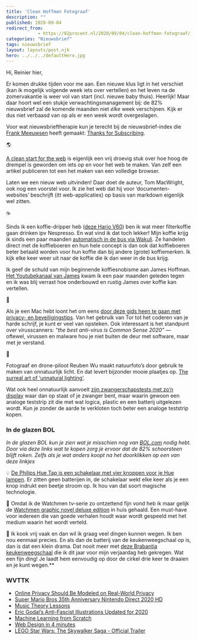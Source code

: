 ```yaml
---
title: 'Clean Hoffman Fotograaf'
description: ""
published: 2020-09-04
redirect_from: 
            - https://82procent.nl/2020/09/04/clean-hoffman-fotograaf/
categories: "Nieuwsbrief"
tags: nieuwsbrief	
layout: layouts/post.njk
hero: ../../../defaultHero.jpg
---
```

<!-- wp:paragraph -->

Hi, Reinier hier,

<!-- /wp:paragraph -->

<!-- wp:paragraph -->

Er komen drukke tijden voor me aan. Een nieuwe klus ligt in het verschiet (kan ik mogelijk volgende week iets over vertellen) en het leven na de zomervakantie is weer vol van start (incl. nieuwe baby thuis). Heerlijk! Maar daar hoort wel een stukje verwachtingsmanagement bij: de 82% nieuwsbrief zal de komende maanden niet _élke_ week verschijnen. Kijk er dus niet verbaasd van op als er een week wordt overgeslagen.

<!-- /wp:paragraph -->

<!-- wp:paragraph -->

Voor wat nieuwsbrieftherapie kun je terecht bij de nieuwsbrief-index die [Frank Meeuwsen](https://twitter.com/frankmeeuwsen) heeft gemaakt: [Thanks for Subscribing](https://www.thanksforsubscribing.app/).

<!-- /wp:paragraph -->

<!-- wp:paragraph -->

🌎

<!-- /wp:paragraph -->

<!-- wp:paragraph -->

[A clean start for the web](https://macwright.com/2020/08/22/clean-starts-for-the-web.html) is eigenlijk een vrij droevig stuk over hoe hoog de drempel is geworden om iets op en voor het web te maken. Van zelf een artikel publiceren tot een het maken van een volledige browser.

<!-- /wp:paragraph -->

<!-- wp:paragraph -->

Laten we een nieuw web uitvinden! Daar doet de auteur, Tom MacWright, ook nog een voorstel voor. Ik zie het web dat hij voor ‘documenten-websites’ beschrijft (itt web-applicaties) op basis van markdown eigenlijk wel zitten.

<!-- /wp:paragraph -->

<!-- wp:paragraph -->

☕️

<!-- /wp:paragraph -->

<!-- wp:paragraph -->

Sinds ik een koffie-dripper heb ([deze Hario V60](https://partner.bol.com/click/click?p=2&t=url&s=1066120&f=TXL&url=https%3A%2F%2Fwww.bol.com%2Fnl%2Fp%2Fhario-dripper-v60-02-kunststof-transparant%2F9200000058790620%2F&name=Hario%20Dripper%20V60-02%20Kunststof%20-%20Transparant)) ben ik wat meer filterkoffie gaan drinken ipv Nespresso. En wat vind ik dat toch lekker! Mijn koffie krijg ik sinds een paar maanden [automatisch in de bus via Wakuli](https://www.wakuli.com/referral?grsf=q2ks4s). Ze handelen direct met de koffieboeren en hun hele concept is dan ook dat koffieboeren beter betaald worden voor hun koffie dan bij andere (grote) koffiemerken. Ik kijk elke keer weer uit naar de koffie die ik dan weer in de bus krijg.

<!-- /wp:paragraph -->

<!-- wp:paragraph -->

Ik geef de schuld van mijn beginnende koffiesnobisme aan James Hoffman. [Het Youtubekanaal van James](https://www.youtube.com/channel/UCMb0O2CdPBNi-QqPk5T3gsQ) kwam ik een paar maanden geleden tegen en ik was blij verrast hoe onderbouwd en rustig James over koffie kan vertellen.

<!-- /wp:paragraph -->

<!-- wp:paragraph -->

🍏

<!-- /wp:paragraph -->

<!-- wp:paragraph -->

Als je een Mac hebt loont het om eens [door deze gids heen te gaan met privacy- en beveiligingstips](https://github.com/drduh/macOS-Security-and-Privacy-Guide). Van het gebruik van Tor tot het coderen van je harde schrijf, je kunt er veel van opsteken. Ook interessant is het standpunt over virusscanners: _“the best anti-virus is Common Sense 2020”_ — oftewel, virussen en malware hou je niet buiten de deur met software, maar met je verstand.

<!-- /wp:paragraph -->

<!-- wp:paragraph -->

🌄

<!-- /wp:paragraph -->

<!-- wp:paragraph -->

Fotograaf en drone-piloot Reuben Wu maakt natuurfoto’s door gebruik te maken van onnatuurlijk licht. En dat levert bijzonder mooie plaatjes op. [The surreal art of ‘unnatural lighting’](https://www.nationalgeographic.com/magazine/2020/09/the-surreal-art-of-unnatural-lighting/).

<!-- /wp:paragraph -->

<!-- wp:paragraph -->

Wat ook heel onnatuurlijk aanvoelt [zijn zwangerschapstests met zo’n display](https://twitter.com/Reinier/status/1301772281648164870) waar dan op staat of je zwanger bent, maar waarin gewoon een analoge teststrip zit die met wat logica, plastic en een batterij uitgelezen wordt. Kun je zonder de aarde te verkloten toch beter een analoge teststrip kopen.

<!-- /wp:paragraph -->

<!-- wp:heading {"level":3} -->

### In de glazen BOL

<!-- /wp:heading -->

<!-- wp:paragraph -->

_In de glazen BOL kun je zien wat je misschien nog van [BOL.com](https://partner.bol.com/click/click?p=2&t=url&s=1066120&f=TXL&url=https%3A%2F%2Fwww.bol.com%2Fnl%2F&name=de%20winkel%20van%20ons%20allemaal) nodig hebt. Door via deze links wat te kopen zorg je ervoor dat de 82% schoorsteen blijft roken. Zelfs als je wat anders koopt na het doorklikken op een van deze linkjes_

<!-- /wp:paragraph -->

<!-- wp:paragraph -->

💡 [De Philips Hue Tap is een schakelaar met vier knoppen voor je Hue lampen](https://partner.bol.com/click/click?p=2&t=url&s=1066120&f=TXL&url=https%3A%2F%2Fwww.bol.com%2Fnl%2Fp%2Fphilips-hue-tap-draadloze-schakelaar%2F9200000031578819%2F&name=Philips%20Hue%20Tap%20-%20draadloze%20schakelaar). Er zitten geen batterijen in, de schakelaar wekt elke keer als je een knop indrukt een beetje stroom op. Ik hou van dat soort magische technologie.

<!-- /wp:paragraph -->

<!-- wp:paragraph -->

🦸 Omdat ik de Watchmen tv-serie zo ontzettend fijn vond heb ik maar gelijk de [Watchmen graphic novel deluxe edition](https://partner.bol.com/click/click?p=2&t=url&s=1066120&f=TXL&url=https%3A%2F%2Fwww.bol.com%2Fnl%2Ff%2Fwatchmen-the-deluxe-edition%2F9200000010228162%2F&name=Watchmen%20The%20Deluxe%20Edition%2C%20Alan%20Moore) in huis gehaald. Een must-have voor iedereen die van goede verhalen houdt waar wordt gespeeld met het medium waarin het wordt verteld.

<!-- /wp:paragraph -->

<!-- wp:paragraph -->

🍜 Ik kook vrij vaak en dan wil ik graag veel dingen kunnen wegen. Ik ben nou eenmaal precies. En als dan de batterij van de keukenweegschaal op is, dan is dat een klein drama. Dat nooit meer met [deze Brabantia keukenweegschaal](https://partner.bol.com/click/click?p=2&t=url&s=1066118&f=TXL&url=https%3A%2F%2Fwww.bol.com%2Fnl%2Fp%2Fbrabantia-tasty-keukenweegschaal-digitaal-met-dynamo-dark-grey%2F9200000106249005%2F&name=Brabantia%20Keukenweegschaal) die ik dit jaar voor mijn verjaardag heb gekregen. Wat een fijn ding! Je laadt hem eenvoudig op door de cirkel drie keer te draaien en je kunt wegen.\*\*

<!-- /wp:paragraph -->

<!-- wp:heading {"level":3} -->

### WVTTK

<!-- /wp:heading -->

<!-- wp:list -->

- [Online Privacy Should Be Modeled on Real-World Privacy](https://daringfireball.net/2020/09/online_privacy_real_world_privacy)
- [Super Mario Bros 35th Anniversary Nintendo Direct 2020 HD](https://www.youtube.com/watch?v=1HTbT6fT8SE)
- [Music Theory Lessons](https://www.lightnote.co/)
- [Eric Godal’s Anti-Fascist Illustrations Updated for 2020](https://kottke.org/20/09/eric-godals-anti-fascist-illustrations-updated-for-2020)
- [Machine Learning from Scratch](https://dafriedman97.github.io/mlbook/content/introduction.html)
- [Web Design in 4 minutes](https://jgthms.com/web-design-in-4-minutes/)
- [LEGO Star Wars: The Skywalker Saga - Official Trailer](https://www.youtube.com/watch?v=inE-zgBYf10)

<!-- /wp:list -->

<!-- wp:block {"ref":214} /-->
